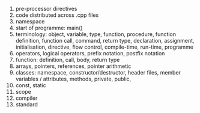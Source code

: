 1. pre-processor directives
2. code distributed across .cpp files 
3. namespace
4. start of programme: main()
5. terminology: object, variable, type, function, procedure, function definition, function call, command, return type, declaration, assignment, initialisation, directive, flow control, compile-time, run-time, programme
6. operators, logical operators, prefix notation, postfix notation
7. function: definition, call, body, return type
8. arrays, pointers, references, pointer arithmetic
9. classes: namespace, constructor/destructor, header files, member variables / attributes, methods, private, public, 
10. const, static
11. scope
12. compiler
13. standard